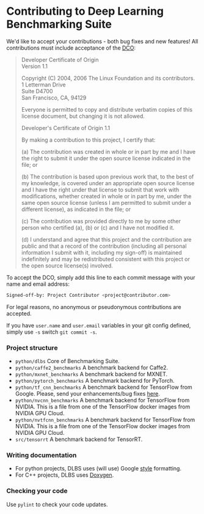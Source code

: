 # Contributing to Deep Learning Benchmarking Suite
We'd like to accept your contributions - both bug fixes and new features! All contributions must include acceptance of the [DCO](https://developercertificate.org/):

> Developer Certificate of Origin  
> Version 1.1
>
> Copyright (C) 2004, 2006 The Linux Foundation and its contributors.  
> 1 Letterman Drive  
> Suite D4700  
> San Francisco, CA, 94129  
>  
> Everyone is permitted to copy and distribute verbatim copies of this license document, but changing it is not allowed.  
>  
> Developer's Certificate of Origin 1.1
>
> By making a contribution to this project, I certify that:
>
> (a) The contribution was created in whole or in part by me and I have the right to submit it under the open source license indicated in the file; or
>
> (b) The contribution is based upon previous work that, to the best of my knowledge, is covered under an appropriate open source license and I have the right under that license to submit that work with modifications, whether created in whole or in part by me, under the same open source license (unless I am permitted to submit under a different license), as indicated in the file; or
>  
>  (c) The contribution was provided directly to me by some other person who certified (a), (b) or (c) and I have not modified it.
>  
>  (d) I understand and agree that this project and the contribution are public and that a record of the contribution (including all personal information I submit with it, including my sign-off) is maintained indefinitely and may be redistributed consistent with this project or the open source license(s) involved.

To accept the DCO, simply add this line to each commit message with your name and email address:
```bash
Signed-off-by: Project Contributor <project@contributor.com>
```
For legal reasons, no anonymous or pseudonymous contributions are accepted.

If you have `user.name` and `user.email` variables in your git config defined, simply use `-s` switch `git commit -s`.


### Project structure
- `python/dlbs` Core of Benchmarking Suite.
- `python/caffe2_benchmarks` A benchmark backend for Caffe2.
- `python/mxnet_benchmarks` A benchmark backend for MXNET.
- `python/pytorch_benchmarks` A benchmark backend for PyTorch.
- `python/tf_cnn_benchmarks` A benchmark backend for TensorFlow from Google. Please, send your enhancements/bug fixes [here](https://github.com/tensorflow/benchmarks/tree/master/scripts/tf_cnn_benchmarks).
- `python/nvcnn_benchmarks` A benchmark backend for TensorFlow from NVIDIA. This is a file from one of the TensorFlow docker images from NVIDIA GPU Cloud.
- `python/nvtfcnn_benchmarks` A benchmark backend for TensorFlow from NVIDIA. This is a file from one of the TensorFlow docker images from NVIDIA GPU Cloud.
- `src/tensorrt` A benchmark backend for TensorRT.

### Writing documentation
- For python projects, DLBS uses (will use) Google [style](https://sphinxcontrib-napoleon.readthedocs.io/en/latest/example_google.html) formatting.
- For C++ projects, DLBS uses [Doxygen](http://www.doxygen.nl/).

### Checking your code
Use `pylint` to check your code updates.
